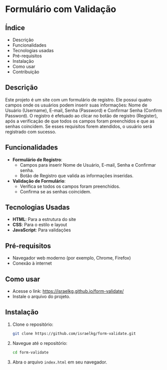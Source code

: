 # Formulário com Validação

## Índice
- Descrição
- Funcionalidades
- Tecnologias usadas
- Pré-requisitos
- Instalação
- Como usar
- Contribuição

## Descrição
Este projeto é um site com um formulário de registro. Ele possui quatro campos onde os usuários podem inserir suas informações: Nome de Usuário (Username), E-mail, Senha (Password) e Confirmar Senha (Confirm Password). O registro é efetuado ao clicar no botão de registro (Register), após a verificação de que todos os campos foram preenchidos e que as senhas coincidem. Se esses requisitos forem atendidos, o usuário será registrado com sucesso.

## Funcionalidades
- **Formulário de Registro**:
  - Campos para inserir Nome de Usuário, E-mail, Senha e Confirmar senha.
  - Botão de Registro que valida as informações inseridas.
- **Validação de Formulário**:
  - Verifica se todos os campos foram preenchidos.
  - Confirma se as senhas coincidem.

## Tecnologias Usadas
- **HTML**: Para a estrutura do site
- **CSS**: Para o estilo e layout
- **JavaScript**: Para validações

## Pré-requisitos
- Navegador web moderno (por exemplo, Chrome, Firefox)
- Conexão à internet

## Como usar 
- Acesse o link: https://israelkg.github.io/form-validate/
- Instale o arquivo do projeto.

## Instalação
1. Clone o repositório:
    ```bash
    git clone https://github.com/israelkg/form-validate.git
    ```
2. Navegue até o repositório:
    ```bash
    cd form-validate
    ```
3. Abra o arquivo `index.html` em seu navegador.
